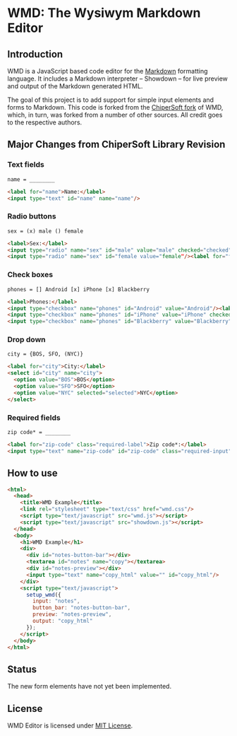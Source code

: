 WMD: The Wysiwym Markdown Editor
================================

Introduction
------------

WMD is a JavaScript based code editor for the [Markdown](http://daringfireball.net/projects/markdown/) formatting language.  It includes a Markdown interpreter – Showdown – for live preview and output of the Markdown generated HTML.

The goal of this project is to add support for simple input elements and forms to Markdown. This code is forked from the [ChiperSoft fork](https://github.com/ChiperSoft/wmd) of WMD, which, in turn, was forked from a number of other sources. All credit goes to the respective authors.

Major Changes from ChiperSoft Library Revision
-------------

### Text fields

    name = ________

```html
<label for="name">Name:</label> 
<input type="text" id="name" name="name"/>
```

### Radio buttons

    sex = (x) male () female

```html
<label>Sex:</label> 
<input type="radio" name="sex" id="male" value="male" checked="checked"/><label for="male">Male</label>
<input type="radio" name="sex" id="female value="female"/><label for="female">Female</label>  
```

### Check boxes

    phones = [] Android [x] iPhone [x] Blackberry

```html
<label>Phones:</label> 
<input type="checkbox" name="phones" id="Android" value="Android"/><label for="Android">Android</label>
<input type="checkbox" name="phones" id="iPhone" value="iPhone" checked="checked"/><label for="iPhone">iPhone</label>
<input type="checkbox" name="phones" id="Blackberry" value="Blackberry" checked="checked"/><label for="Blackberry">Blackberry</label>
```

### Drop down

    city = {BOS, SFO, (NYC)}

```html
<label for="city">City:</label>
<select id="city" name="city">
  <option value="BOS">BOS</option>
  <option value="SFO">SFO</option>
  <option value="NYC" selected="selected">NYC</option>
</select>
```

### Required fields

    zip code* = ________

```html
<label for="zip-code" class="required-label">Zip code*:</label>
<input type="text" name="zip-code" id="zip-code" class="required-input"/>
```

How to use
----------

```html
<html>
  <head>
    <title>WMD Example</title>        
    <link rel="stylesheet" type="text/css" href="wmd.css"/>
    <script type="text/javascript" src="wmd.js"></script>
    <script type="text/javascript" src="showdown.js"></script>
  </head>
  <body>
    <h1>WMD Example</h1>
    <div>
      <div id="notes-button-bar"></div>
      <textarea id="notes" name="copy"></textarea>
      <div id="notes-preview"></div>
      <input type="text" name="copy_html" value="" id="copy_html"/>
    </div>
    <script type="text/javascript">
      setup_wmd({
        input: "notes",
        button_bar: "notes-button-bar",
        preview: "notes-preview",
        output: "copy_html"
      });
    </script>
  </body>
</html>
```

Status
-------

The new form elements have not yet been implemented.

License
-------

WMD Editor is licensed under [MIT License](http://github.com/chipersoft/wmd/raw/master/License.txt).


